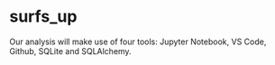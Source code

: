 # surfs_up
Our analysis will make use of four tools: Jupyter Notebook, VS Code, Github, SQLite and SQLAlchemy.
